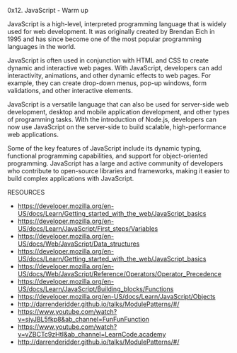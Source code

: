 0x12. JavaScript - Warm up

JavaScript is a high-level, interpreted programming language that is widely used for web development. It was originally created by Brendan Eich in 1995 and has since become one of the most popular programming languages in the world.

JavaScript is often used in conjunction with HTML and CSS to create dynamic and interactive web pages. With JavaScript, developers can add interactivity, animations, and other dynamic effects to web pages. For example, they can create drop-down menus, pop-up windows, form validations, and other interactive elements.

JavaScript is a versatile language that can also be used for server-side web development, desktop and mobile application development, and other types of programming tasks. With the introduction of Node.js, developers can now use JavaScript on the server-side to build scalable, high-performance web applications.

Some of the key features of JavaScript include its dynamic typing, functional programming capabilities, and support for object-oriented programming. JavaScript has a large and active community of developers who contribute to open-source libraries and frameworks, making it easier to build complex applications with JavaScript.

RESOURCES
* https://developer.mozilla.org/en-US/docs/Learn/Getting_started_with_the_web/JavaScript_basics
* https://developer.mozilla.org/en-US/docs/Learn/JavaScript/First_steps/Variables
* https://developer.mozilla.org/en-US/docs/Web/JavaScript/Data_structures
* https://developer.mozilla.org/en-US/docs/Learn/Getting_started_with_the_web/JavaScript_basics
* https://developer.mozilla.org/en-US/docs/Web/JavaScript/Reference/Operators/Operator_Precedence
* https://developer.mozilla.org/en-US/docs/Learn/JavaScript/Building_blocks/Functions
* https://developer.mozilla.org/en-US/docs/Learn/JavaScript/Objects
* http://darrenderidder.github.io/talks/ModulePatterns/#/
* https://www.youtube.com/watch?v=sjyJBL5fkp8&ab_channel=FunFunFunction
* https://www.youtube.com/watch?v=vZBCTc9zHtI&ab_channel=LearnCode.academy
* http://darrenderidder.github.io/talks/ModulePatterns/#/

